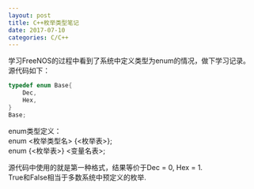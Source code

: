 ```yaml
---
layout: post
title: C++枚举类型笔记
date: 2017-07-10
categories: C/C++
---
```


学习FreeNOS的过程中看到了系统中定义类型为enum的情况，做下学习记录。  
源代码如下：  
```C++  
typedef enum Base{  
    Dec,  
    Hex,  
}  
Base;  
```  

enum类型定义：  
enum <枚举类型名> {<枚举表>};  
enum {<枚举表>} <变量名表>;  

源代码中使用的就是第一种格式，结果等价于Dec = 0, Hex = 1.  
True和False相当于多数系统中预定义的枚举.  